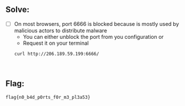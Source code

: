 ## Solve:

- [ ] On most browsers, port 6666 is blocked because is mostly used by malicious actors to distribute malware
  - You can either unblock the port from you configuration
  or
  - Request it on your terminal
  ```bash
  curl http://206.189.59.199:6666/
  ```

<br/>

## Flag:
`flag{n0_b4d_p0rts_f0r_m3_pl3a53}`
